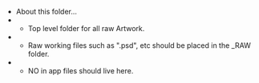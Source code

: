 * About this folder...
*   - Top level folder for all raw Artwork.
*   - Raw working files such as ".psd", etc should be placed in the _RAW folder.
*   - NO in app files should live here.